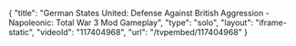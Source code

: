 {
    "title": "German States United: Defense Against British Aggression - Napoleonic: Total War 3 Mod Gameplay",
    "type": "solo",
    "layout": "iframe-static",
    "videoId": "117404968",
    "url": "\/tvpembed\/117404968"
}